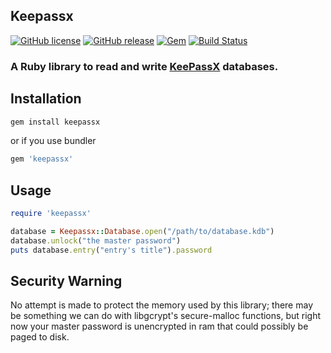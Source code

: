 ## Keepassx

[![GitHub license](https://img.shields.io/github/license/pitluga/keepassx.svg)](https://github.com/pitluga/keepassx/blob/master/LICENSE)
[![GitHub release](https://img.shields.io/github/release/pitluga/keepassx.svg)](https://github.com/pitluga/keepassx/releases/latest)
[![Gem](https://img.shields.io/gem/dtv/keepassx.svg)](https://rubygems.org/gems/keepassx)
[![Build Status](https://travis-ci.org/pitluga/keepassx.svg?branch=master)](https://travis-ci.org/pitluga/keepassx)

### A Ruby library to read and write [KeePassX](http://www.keepassx.org/) databases.

## Installation

```sh
gem install keepassx
```

or if you use bundler

```ruby
gem 'keepassx'
```

## Usage

```ruby
require 'keepassx'

database = Keepassx::Database.open("/path/to/database.kdb")
database.unlock("the master password")
puts database.entry("entry's title").password
```

## Security Warning

No attempt is made to protect the memory used by this library; there may be something we can do with libgcrypt's secure-malloc functions, but right now your master password is unencrypted in ram that could possibly be paged to disk.
